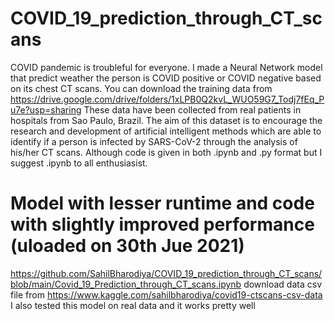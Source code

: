 # COVID_19_prediction_through_CT_scans
COVID pandemic is troubleful for everyone.
I made a Neural Network model that predict weather the person is COVID positive or COVID negative based on its chest CT scans.
You can download the training data from https://drive.google.com/drive/folders/1xLPB0Q2kvL_WUO59G7_Todj7fEq_Pu7e?usp=sharing
These data have been collected from real patients in hospitals from Sao Paulo, Brazil. The aim of this dataset is to encourage the research and development of artificial intelligent methods which are able to identify if a person is infected by SARS-CoV-2 through the analysis of his/her CT scans.
Although code is given in both .ipynb and .py format but I suggest .ipynb to all enthusiasist.


# Model with lesser runtime and code with slightly improved performance (uloaded on 30th Jue 2021)
https://github.com/SahilBharodiya/COVID_19_prediction_through_CT_scans/blob/main/Covid_19_Prediction_through_CT_scans.ipynb
download data csv file from https://www.kaggle.com/sahilbharodiya/covid19-ctscans-csv-data
I also tested this model on real data and it works pretty well
